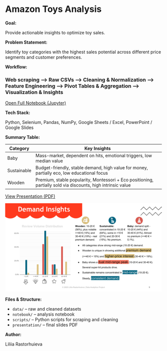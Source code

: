 # Amazon Toys Analysis  
  
**Goal:**  
  
Provide actionable insights to optimize toy sales.  

**Problem Statement:**    
  
Identify toy categories with the highest sales potential across different price segments and customer preferences.
  
**Workflow:**  
  
### Web scraping **-->** Raw CSVs **-->** Cleaning & Normalization **-->** Feature Engineering **-->** Pivot Tables & Aggregation **-->** Visualization & Insights  
[Open Full Notebook (Jupyter)](notebook/amazon_toy_market_analysis.ipynb)
  
**Tech Stack:**  
  
Python, Selenium, Pandas, NumPy, Google Sheets / Excel, PowerPoint / Google Slides  
  
**Summary Table:**  
  
| Category    | Key Insights                                                                 |
|------------|-----------------------------------------------------------------------------|
| Baby       | Mass-market, dependent on hits, emotional triggers, low median value        |
| Sustainable| Budget-friendly, stable demand, high value for money, partially eco, low educational focus |
| Wooden     | Premium, stable popularity, Montessori + Eco positioning, partially sold via discounts, high intrinsic value |  
  
[View Presentation (PDF)](presentation/Amazon_toy_analysis_2025.pdf)  

![Project Slide](presentation/Amazon_toy_analysis_2025.png)  
  
**Files & Structure:**  
  
- `data/` – raw and cleaned datasets  
- `notebook/` – analysis notebook  
- `scripts/` – Python scripts for scraping and cleaning  
- `presentation/` – final slides PDF  
  
**Author:**  
  
Liliia Rastorhuieva

